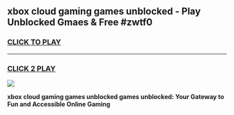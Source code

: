 
## xbox cloud gaming games unblocked - Play Unblocked Gmaes & Free #zwtf0
<h3>
<a href="https://premium.freeplayer.one?title=xbox_cloud_gaming_games_unblocked&ref=03M">CLICK TO PLAY</a></h3>
<hr>

<h3>
<a href="https://premium.freeplayer.one?title=xbox_cloud_gaming_games_unblocked&ref=03M">CLICK 2 PLAY</a>
  
</h3>

<a href="https://premium.freeplayer.one?title=xbox_cloud_gaming_games_unblocked&ref=03M"><img src="https://clearcache.store/games.png"></a>


**xbox cloud gaming games unblocked games unblocked: Your Gateway to Fun and Accessible Online Gaming**
